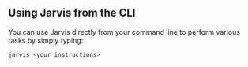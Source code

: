 ## Using Jarvis from the CLI

You can use Jarvis directly from your command line to perform various tasks by simply typing:

```bash
jarvis <your instructions>
